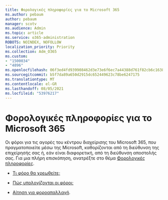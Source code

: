 ```yaml
---
title: Φορολογικές πληροφορίες για το Microsoft 365
ms.author: pebaum
author: pebaum
manager: scotv
ms.audience: Admin
ms.topic: article
ms.service: o365-administration
ROBOTS: NOINDEX, NOFOLLOW
localization_priority: Priority
ms.collection: Adm_O365
ms.custom:
- "1500034"
- "4896"
ms.openlocfilehash: 06f3ed4fd939908462d3e73e6f6ec7a44388d761f82cb6c1638ae1d63217e54d
ms.sourcegitcommit: b5f7da89a650d2915dc652449623c78be6247175
ms.translationtype: MT
ms.contentlocale: el-GR
ms.lasthandoff: 08/05/2021
ms.locfileid: "53976217"
---
```

# <a name="microsoft-365-tax-information"></a>Φορολογικές πληροφορίες για το Microsoft 365

Οι φόροι για τις αγορές του κέντρου διαχείρισης του Microsoft 365, που πραγματοποιείτε μέσω της Microsoft, καθορίζονται από τη διεύθυνση της επιχείρησής σας ή, εάν είναι διαφορετική, από τη διεύθυνση αποστολής σας. Για μια πλήρη επισκόπηση, ανατρέξτε στο θέμα [Φορολογικές πληροφορίες](https://docs.microsoft.com/microsoft-365/commerce/billing-and-payments/tax-information?view=o365-worldwide).

- [Τι φόρο θα χρεωθείτε;](https://docs.microsoft.com/microsoft-365/commerce/billing-and-payments/tax-information?view=o365-worldwide#what-tax-will-i-be-charged) 

- [Πώς υπολογίζονται οι φόροι;](https://docs.microsoft.com/microsoft-365/commerce/billing-and-payments/tax-information?view=o365-worldwide#how-taxes-are-calculated)

- [Αίτηση για φοροαπαλλαγή](https://docs.microsoft.com/microsoft-365/commerce/billing-and-payments/tax-information?view=o365-worldwide#apply-for-tax-exempt-status).
